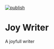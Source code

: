 [![publish](https://github.com/umgefahren/joy-writer/actions/workflows/release.yml/badge.svg)](https://github.com/umgefahren/joy-writer/actions/workflows/release.yml)



# Joy Writer


A joyfull writer
